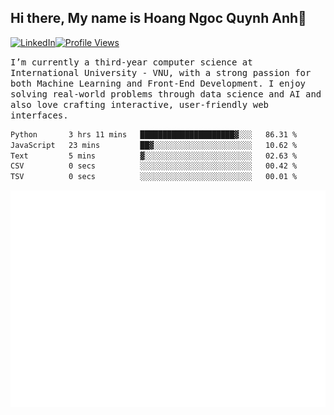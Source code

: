## Hi there, My name is Hoang Ngoc Quynh Anh👋

[![LinkedIn](https://img.shields.io/badge/LinkedIn-0077B5?style=flat&logo=linkedin&logoColor=white)](https://www.linkedin.com/in/quynhanh572004/)[![Profile Views](https://komarev.com/ghpvc/?username=Greekatz&color=blue&style=flat-square)](https://github.com/quynhanhhoang572004)  

<samp> I’m currently a third-year computer science at International University - VNU, with a strong passion for both Machine Learning and Front-End Development. I enjoy solving real-world problems through data science and AI and also love crafting interactive, user-friendly web interfaces.<samp> 




<!--START_SECTION:waka-->

```txt
Python       3 hrs 11 mins   █████████████████████▓░░░   86.31 %
JavaScript   23 mins         ██▓░░░░░░░░░░░░░░░░░░░░░░   10.62 %
Text         5 mins          ▓░░░░░░░░░░░░░░░░░░░░░░░░   02.63 %
CSV          0 secs          ░░░░░░░░░░░░░░░░░░░░░░░░░   00.42 %
TSV          0 secs          ░░░░░░░░░░░░░░░░░░░░░░░░░   00.01 %
```

<!--END_SECTION:waka-->

![Full-year Contribution Calendar](https://github.com/quynhanhhoang572004/quynhanhhoang572004/blob/main/metrics.plugin.isocalendar.fullyear.svg)

